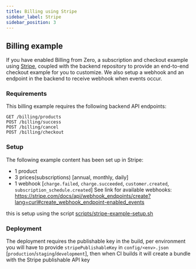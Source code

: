 ```yaml
---
title: Billing using Stripe
sidebar_label: Stripe
sidebar_position: 3
---
```


## Billing example
If you have enabled Billing from Zero, a subscription and checkout example using [Stripe](https://stripe.com), coupled with the backend repository to provide an end-to-end checkout example for you to customize. We also setup a webhook and an endpoint in the backend to receive webhook when events occur.

### Requirements
This billing example requires the following backend API endpoints:
```
GET /billing/products
POST /billing/success
POST /billing/cancel
POST /billing/checkout
```

### Setup
The following example content has been set up in Stripe:
- 1 product
- 3 prices(subscriptions) [annual, monthly, daily]
- 1 webhook [`charge.failed`, `charge.succeeded`, `customer.created`, `subscription_schedule.created`]
See link for available webhooks: https://stripe.com/docs/api/webhook_endpoints/create?lang=curl#create_webhook_endpoint-enabled_events

this is setup using the script [scripts/stripe-example-setup.sh][backend-stripe-setup-script]

### Deployment
The deployment requires the publishable key in the build, per environment you will have to provide `stripePublishableKey` in `config/<env>.json` [`production`/`staging`/`development`], then when CI builds it will create a bundle with the Stripe publishable API key

[backend-stripe-setup-script]: https://github.com/commitdev/zero-backend-go/blob/main/templates/scripts/stripe-example-setup.sh
